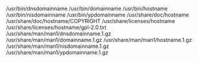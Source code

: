 /usr/bin/dnsdomainname
/usr/bin/domainname
/usr/bin/hostname
/usr/bin/nisdomainname
/usr/bin/ypdomainname
/usr/share/doc/hostname
/usr/share/doc/hostname/COPYRIGHT
/usr/share/licenses/hostname
/usr/share/licenses/hostname/gpl-2.0.txt
/usr/share/man/man1/dnsdomainname.1.gz
/usr/share/man/man1/domainname.1.gz
/usr/share/man/man1/hostname.1.gz
/usr/share/man/man1/nisdomainname.1.gz
/usr/share/man/man1/ypdomainname.1.gz
